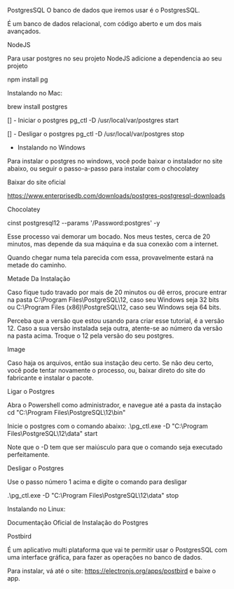 PostgresSQL
O banco de dados que iremos usar é o PostgresSQL.

É um banco de dados relacional, com código aberto e um dos mais avançados.

NodeJS

Para usar postgres no seu projeto NodeJS adicione a dependencia ao seu projeto

npm install pg

Instalando no Mac:

brew install postgres

[] - Iniciar o postgres
    pg_ctl -D /usr/local/var/postgres start

[] - Desligar o postgres
    pg_ctl -D /usr/local/var/postgres stop

- Instalando no Windows

Para instalar o postgres no windows, você pode baixar o instalador no site abaixo, ou seguir o passo-a-passo para instalar com o chocolatey

Baixar do site oficial

https://www.enterprisedb.com/downloads/postgres-postgresql-downloads

Chocolatey

cinst postgresql12 --params '/Password:postgres' -y

Esse processo vai demorar um bocado. Nos meus testes, cerca de 20 minutos, mas depende da sua máquina e da sua conexão com a internet.

Quando chegar numa tela parecida com essa, provavelmente estará na metade do caminho.

Metade Da Instalação

Caso fique tudo travado por mais de 20 minutos ou dê erros, procure entrar na pasta C:\Program Files\PostgreSQL\12, caso seu Windows seja 32 bits ou C:\Program Files (x86)\PostgreSQL\12, caso seu Windows seja 64 bits.

Perceba que a versão que estou usando para criar esse tutorial, é a versão 12. Caso a sua versão instalada seja outra, atente-se ao número da versão na pasta acima. Troque o 12 pela versão do seu postgres.

Image

Caso haja os arquivos, então sua instação deu certo. Se não deu certo, você pode tentar novamente o processo, ou, baixar direto do site do fabricante e instalar o pacote.

Ligar o Postgres

Abra o Powershell como administrador, e navegue até a pasta da instação
cd "C:\Program Files\PostgreSQL\12\bin\"

Inicie o postgres com o comando abaixo:
.\pg_ctl.exe -D "C:\Program Files\PostgreSQL\12\data" start

Note que o -D tem que ser maiúsculo para que o comando seja executado perfeitamente.

Desligar o Postgres

Use o passo número 1 acima e digite o comando para desligar

.\pg_ctl.exe -D "C:\Program Files\PostgreSQL\12\data" stop

Instalando no Linux:

Documentação Oficial de Instalação do Postgres

Postbird

É um aplicativo multi plataforma que vai te permitir usar o PostgresSQL com uma interface gráfica, para fazer as operações no banco de dados.

Para instalar, vá até o site: https://electronjs.org/apps/postbird e baixe o app.